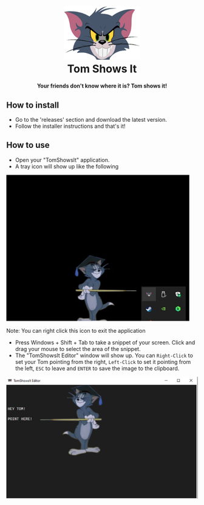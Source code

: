 <h1 align="center">
  <img src="./.img/logo.png" alt="TomShowsIt" width="200">
  <br>
  Tom Shows It
</h1>
<h4 align="center">Your friends don't know where it is? Tom shows it!</h4>

## How to install
- Go to the 'releases' section and download the latest version.
- Follow the installer instructions and that's it!

## How to use
- Open your "TomShowsIt" application.
- A tray icon will show up like the following


![img1](./.img/img1.jpg)


Note: You can right click this icon to exit the application
- Press Windows + Shift + Tab to take a snippet of your screen. Click and drag your mouse to select the area of the snippet.
- The "TomShowsIt Editor" window will show up. You can `Right-Click` to set your Tom pointing from the right, `Left-Click` to set it pointing from the left, `ESC` to leave and `ENTER` to save the image to the clipboard.


![img2](./.img/img2.jpg)